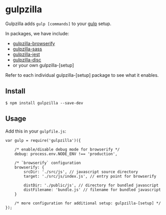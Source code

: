 # gulpzilla
Gulpzilla adds `gulp [commands]` to your [gulp](http://gulpjs.com/) setup.

In packages, we have include:
- [gulpzilla-browserify](https://github.com/blacktangent/gulpzilla/tree/master/packages/gulpzilla-browserify)
- [gulpzilla-sass](https://github.com/blacktangent/gulpzilla/tree/master/packages/gulpzilla-sass)  
- [gulpzilla-jest](https://github.com/blacktangent/gulpzilla/tree/master/packages/gulpzilla-jest)  
- [gulpzilla-disc](https://github.com/blacktangent/gulpzilla/tree/master/packages/gulpzilla-disc)  
- or your own gulpzilla-[setup]

Refer to each individual gulpzilla-[setup] package to see what it enables. 

## Install

    $ npm install gulpzilla --save-dev   
    
## Usage          

Add this in your `gulpfile.js`:

```
var gulp = require('gulpzilla')({

	/* enable/disable debug mode for browserify */
	debug: process.env.NODE_ENV !== 'production',

	/* `browserify` configuration  
	browserify: {
        srcDir: './src/js', // javascript source directory
        target: './src/js/index.js', // entry point for browserify

        distDir: './public/js', // directory for bundled javascript
        distFilename: 'bundle.js' // filename for bundled javascript
    }
    
    /* more configuration for additional setup: gulpzilla-[setup] */
});
```
